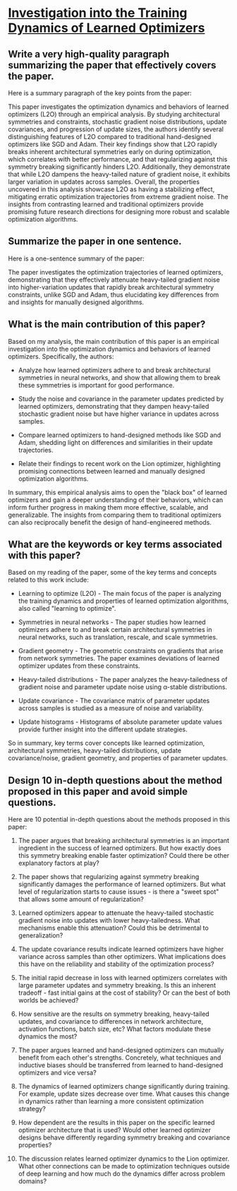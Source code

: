 # [Investigation into the Training Dynamics of Learned Optimizers](https://arxiv.org/abs/2312.07174)

## Write a very high-quality paragraph summarizing the paper that effectively covers the paper.

 Here is a summary paragraph of the key points from the paper:

This paper investigates the optimization dynamics and behaviors of learned optimizers (L2O) through an empirical analysis. By studying architectural symmetries and constraints, stochastic gradient noise distributions, update covariances, and progression of update sizes, the authors identify several distinguishing features of L2O compared to traditional hand-designed optimizers like SGD and Adam. Their key findings show that L2O rapidly breaks inherent architectural symmetries early on during optimization, which correlates with better performance, and that regularizing against this symmetry breaking significantly hinders L2O. Additionally, they demonstrate that while L2O dampens the heavy-tailed nature of gradient noise, it exhibits larger variation in updates across samples. Overall, the properties uncovered in this analysis showcase L2O as having a stabilizing effect, mitigating erratic optimization trajectories from extreme gradient noise. The insights from contrasting learned and traditional optimizers provide promising future research directions for designing more robust and scalable optimization algorithms.


## Summarize the paper in one sentence.

 Here is a one-sentence summary of the paper:

The paper investigates the optimization trajectories of learned optimizers, demonstrating that they effectively attenuate heavy-tailed gradient noise into higher-variation updates that rapidly break architectural symmetry constraints, unlike SGD and Adam, thus elucidating key differences from and insights for manually designed algorithms.


## What is the main contribution of this paper?

 Based on my analysis, the main contribution of this paper is an empirical investigation into the optimization dynamics and behaviors of learned optimizers. Specifically, the authors:

- Analyze how learned optimizers adhere to and break architectural symmetries in neural networks, and show that allowing them to break these symmetries is important for good performance. 

- Study the noise and covariance in the parameter updates predicted by learned optimizers, demonstrating that they dampen heavy-tailed stochastic gradient noise but have higher variance in updates across samples.

- Compare learned optimizers to hand-designed methods like SGD and Adam, shedding light on differences and similarities in their update trajectories. 

- Relate their findings to recent work on the Lion optimizer, highlighting promising connections between learned and manually designed optimization algorithms.

In summary, this empirical analysis aims to open the "black box" of learned optimizers and gain a deeper understanding of their behaviors, which can inform further progress in making them more effective, scalable, and generalizable. The insights from comparing them to traditional optimizers can also reciprocally benefit the design of hand-engineered methods.


## What are the keywords or key terms associated with this paper?

 Based on my reading of the paper, some of the key terms and concepts related to this work include:

- Learning to optimize (L2O) - The main focus of the paper is analyzing the training dynamics and properties of learned optimization algorithms, also called "learning to optimize". 

- Symmetries in neural networks - The paper studies how learned optimizers adhere to and break certain architectural symmetries in neural networks, such as translation, rescale, and scale symmetries.

- Gradient geometry - The geometric constraints on gradients that arise from network symmetries. The paper examines deviations of learned optimizer updates from these constraints.

- Heavy-tailed distributions - The paper analyzes the heavy-tailedness of gradient noise and parameter update noise using α-stable distributions. 

- Update covariance - The covariance matrix of parameter updates across samples is studied as a measure of noise and variability.

- Update histograms - Histograms of absolute parameter update values provide further insight into the different update strategies.

So in summary, key terms cover concepts like learned optimization, architectural symmetries, heavy-tailed distributions, update covariance/noise, gradient geometry, and properties of parameter updates.


## Design 10 in-depth questions about the method proposed in this paper and avoid simple questions.

 Here are 10 potential in-depth questions about the methods proposed in this paper:

1) The paper argues that breaking architectural symmetries is an important ingredient in the success of learned optimizers. But how exactly does this symmetry breaking enable faster optimization? Could there be other explanatory factors at play?

2) The paper shows that regularizing against symmetry breaking significantly damages the performance of learned optimizers. But what level of regularization starts to cause issues - is there a "sweet spot" that allows some amount of regularization? 

3) Learned optimizers appear to attenuate the heavy-tailed stochastic gradient noise into updates with lower heavy-tailedness. What mechanisms enable this attenuation? Could this be detrimental to generalization? 

4) The update covariance results indicate learned optimizers have higher variance across samples than other optimizers. What implications does this have on the reliability and stability of the optimization process?

5) The initial rapid decrease in loss with learned optimizers correlates with large parameter updates and symmetry breaking. Is this an inherent tradeoff - fast initial gains at the cost of stability? Or can the best of both worlds be achieved?

6) How sensitive are the results on symmetry breaking, heavy-tailed updates, and covariance to differences in network architecture, activation functions, batch size, etc? What factors modulate these dynamics the most?

7) The paper argues learned and hand-designed optimizers can mutually benefit from each other's strengths. Concretely, what techniques and inductive biases should be transferred from learned to hand-designed optimizers and vice versa? 

8) The dynamics of learned optimizers change significantly during training. For example, update sizes decrease over time. What causes this change in dynamics rather than learning a more consistent optimization strategy?

9) How dependent are the results in this paper on the specific learned optimizer architecture that is used? Would other learned optimizer designs behave differently regarding symmetry breaking and covariance properties?

10) The discussion relates learned optimizer dynamics to the Lion optimizer. What other connections can be made to optimization techniques outside of deep learning and how much do the dynamics differ across problem domains?
